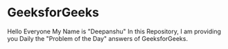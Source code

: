 # GeeksforGeeks

Hello Everyone
My Name is "Deepanshu"
In this Repository, I am providing you Daily the "Problem of the Day" answers of GeeksforGeeks.
